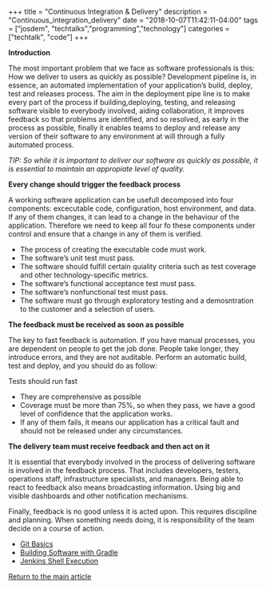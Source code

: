 +++
title =  "Continuous Integration & Delivery"
description = "Continuous_integration_delivery"
date = "2018-10-07T11:42:11-04:00"
tags = ["josdem", "techtalks","programming","technology"]
categories = ["techtalk", "code"]
+++

**Introduction**

The most important problem that we face as software professionals is this: How we deliver to users as quickly as possible? Development pipeline is, in essence, an automated implementation of your application’s build, deploy, test and releases process. The aim in the deployment pipe line is to make every part of the process if building,deploying, testing, and releasing software visible to everybody involved, aiding collaboration, it improves feedback so that problems are identified, and so resolved, as early in the process as possible, finally it enables teams to deploy and release any version of their software to any environment at will through a fully automated process.


*TIP: So while it is important to deliver our software as quickly as possible, it is essential to maintain an appropiate level of quality.*

**Every change should trigger the feedback process**

A working software application can be usefull decomposed into four components: excecutable code, configuration, host environment, and data. If any of them changes, it can lead to a change in the behaviour of the application. Therefore we need to keep all four fo these components under control and ensure that a change in any of them is verified.

* The process of creating the executable code must work.
* The software’s unit test must pass.
* The software should fulfill certain quiality criteria such as test coverage and other technology-specific metrics.
* The software’s functional acceptance test must pass.
* The software’s nonfunctional test must pass.
* The software must go through exploratory testing and a demosntration to the customer and a selection of users.

**The feedback must be received as soon as possible**

The key to fast feedback is automation. If you have manual processes, you are dependent on people to get the job done. People take longer, they introduce errors, and they are not auditable. Perform an automatic build, test and deploy, and you should do as follow:

Tests should run fast

* They are comprehensive as possible
* Coverage must be more than 75%, so when they pass, we have a good level of confidence that the application works.
* If any of them fails, it means our application has a critical fault and should not be released under any circumstances.

**The delivery team must receive feedback and then act on it**

It is essential that everybody involved in the process of delivering software is involved in the feedback process. That includes developers, testers, operations staff, infrastructure specialists, and managers. Being able to react to feedback also means broadcasting information. Using big and visible dashboards and other notification mechanisms.

Finally, feedback is no good unless it is acted upon. This requires discipline and planning. When something needs doing, it is responsibility of the team decide on a course of action.

* [Git Basics](/techtalk/cicd/git_basics)
* [Building Software with Gradle](/techtalk/cicd/gradle)
* [Jenkins Shell Execution](/techtalk/cicd/jenkins_shell_execution)


[Return to the main article](/techtalk/techtalks)
